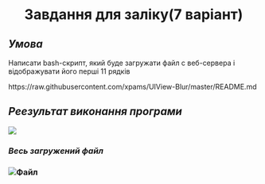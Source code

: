 
<h1 align = 'center'> Завдання для заліку(7 варіант) </h1>
<h2><i>Умова</i></h2>
<p>Написати bash-скрипт, який буде загружати файл с веб-сервера і відображувати його перші 11 рядків</p>
https://raw.githubusercontent.com/xpams/UIView-Blur/master/README.md
<h2><i>Реезультат виконання програми</i></h2>
<img src="https://imgur.com/xOsrH3j.png"></p>
<h3><i>Весь загружений файл</i><h3>
<p><img src="https://imgur.com/8FAqhqs.png" alt="Файл"></p>




